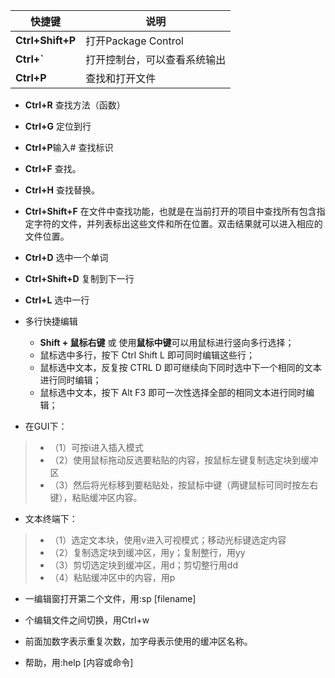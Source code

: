 快捷键     | 说明
-------- | ---
**Ctrl+Shift+P** | 打开Package Control
**Ctrl+`**    | 打开控制台，可以查看系统输出
**Ctrl+P**     | 查找和打开文件


- **Ctrl+R**       查找方法（函数）
- **Ctrl+G**       定位到行
- **Ctrl+P**输入#  查找标识
- **Ctrl+F**       查找。
- **Ctrl+H**       查找替换。
- **Ctrl+Shift+F** 在文件中查找功能，也就是在当前打开的项目中查找所有包含指定字符的文件，并列表标出这些文件和所在位置。双击结果就可以进入相应的文件位置。
- **Ctrl+D**       选中一个单词
- **Ctrl+Shift+D** 复制到下一行
- **Ctrl+L**       选中一行

- 多行快捷编辑
    * **Shift + 鼠标右键** 或 使用**鼠标中键**可以用鼠标进行竖向多行选择；
    * 鼠标选中多行，按下 Ctrl Shift L  即可同时编辑这些行；
    * 鼠标选中文本，反复按 CTRL D  即可继续向下同时选中下一个相同的文本进行同时编辑；
    * 鼠标选中文本，按下 Alt F3  即可一次性选择全部的相同文本进行同时编辑；




- 在GUI下：
>- （1）可按i进入插入模式
>- （2）使用鼠标拖动反选要粘贴的内容，按鼠标左键复制选定块到缓冲区
>- （3）然后将光标移到要粘贴处，按鼠标中键（两键鼠标可同时按左右键），粘贴缓冲区内容。

- 文本终端下：
>- （1）选定文本块，使用v进入可视模式；移动光标键选定内容
>- （2）复制选定块到缓冲区，用y；复制整行，用yy
>- （3）剪切选定块到缓冲区，用d；剪切整行用dd
>- （4）粘贴缓冲区中的内容，用p

- 一编辑窗打开第二个文件，用:sp [filename]
- 个编辑文件之间切换，用Ctrl+w

- 前面加数字表示重复次数，加字母表示使用的缓冲区名称。
- 帮助，用:help [内容或命令]

